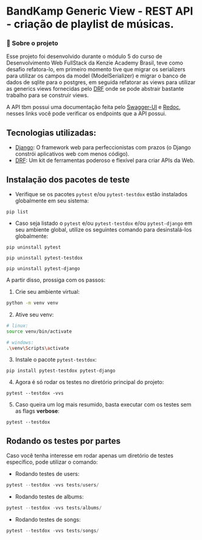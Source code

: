 # BandKamp Generic View - REST API - criação de playlist de músicas.

### 📑 Sobre o projeto

Esse projeto foi desenvolvido durante o 
módulo 5 do curso de Desenvolvimento Web FullStack da Kenzie Academy Brasil, teve como desafio refatora-lo, em primeiro momento tive que migrar os serializers para utilizar os campos da model (ModelSerializer) e migrar o banco de dados de sqlite para o postgres, em seguida refatorar as views para utilizar as generics views fornecidas pelo [DRF](www.django-rest-framework.org/) onde se pode abstrair bastante trabalho para se construir views.

A API tbm possui uma documentação feita pelo [Swagger-UI](https://band-kamp-mathsudre.onrender.com/api/docs/swagger-ui/) e [Redoc](https://band-kamp-mathsudre.onrender.com/api/docs/redoc/), nesses links você pode verificar os endpoints que a API possui.

## Tecnologias utilizadas:
* [Django](https://www.djangoproject.com/): O framework web para perfeccionistas com prazos (o Django constrói aplicativos web com menos código).
* [DRF](www.django-rest-framework.org/): Um kit de ferramentas poderoso e flexível para criar APIs da Web.

## Instalação dos pacotes de teste

- Verifique se os pacotes `pytest` e/ou `pytest-testdox` estão instalados globalmente em seu sistema:
```shell
pip list
```
- Caso seja listado o `pytest` e/ou `pytest-testdox` e/ou `pytest-django` em seu ambiente global, utilize os seguintes comando para desinstalá-los globalmente:
```shell
pip uninstall pytest
```

```shell
pip uninstall pytest-testdox
```

```shell
pip uninstall pytest-django
```

A partir disso, prossiga com os passos:

1. Crie seu ambiente virtual:
```bash
python -m venv venv
```

2. Ative seu venv:
```bash
# linux:
source venv/bin/activate

# windows:
.\venv\Scripts\activate
```

3. Instale o pacote `pytest-testdox`:
```shell
pip install pytest-testdox pytest-django
```


4. Agora é só rodar os testes no diretório principal do projeto:
```shell
pytest --testdox -vvs
```

5. Caso queira um log mais resumido, basta executar com os testes sem as flags **verbose**:
```shell
pytest --testdox
```

## Rodando os testes por partes

Caso você tenha interesse em rodar apenas um diretório de testes específico, pode utilizar o comando:

- Rodando testes de users:
```python
pytest --testdox -vvs tests/users/
```

- Rodando testes de albums:
```python
pytest --testdox -vvs tests/albums/
```

- Rodando testes de songs:
```python
pytest --testdox -vvs tests/songs/
```
